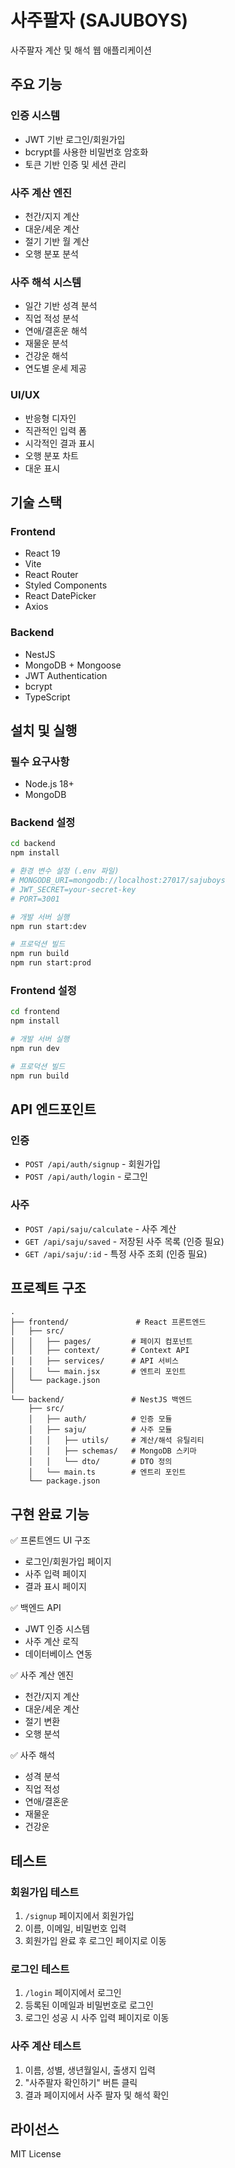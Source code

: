 # 사주팔자 (SAJUBOYS)

사주팔자 계산 및 해석 웹 애플리케이션

## 주요 기능

### 인증 시스템
- JWT 기반 로그인/회원가입
- bcrypt를 사용한 비밀번호 암호화
- 토큰 기반 인증 및 세션 관리

### 사주 계산 엔진
- 천간/지지 계산
- 대운/세운 계산
- 절기 기반 월 계산
- 오행 분포 분석

### 사주 해석 시스템
- 일간 기반 성격 분석
- 직업 적성 분석
- 연애/결혼운 해석
- 재물운 분석
- 건강운 해석
- 연도별 운세 제공

### UI/UX
- 반응형 디자인
- 직관적인 입력 폼
- 시각적인 결과 표시
- 오행 분포 차트
- 대운 표시

## 기술 스택

### Frontend
- React 19
- Vite
- React Router
- Styled Components
- React DatePicker
- Axios

### Backend
- NestJS
- MongoDB + Mongoose
- JWT Authentication
- bcrypt
- TypeScript

## 설치 및 실행

### 필수 요구사항
- Node.js 18+
- MongoDB

### Backend 설정

```bash
cd backend
npm install

# 환경 변수 설정 (.env 파일)
# MONGODB_URI=mongodb://localhost:27017/sajuboys
# JWT_SECRET=your-secret-key
# PORT=3001

# 개발 서버 실행
npm run start:dev

# 프로덕션 빌드
npm run build
npm run start:prod
```

### Frontend 설정

```bash
cd frontend
npm install

# 개발 서버 실행
npm run dev

# 프로덕션 빌드
npm run build
```

## API 엔드포인트

### 인증
- `POST /api/auth/signup` - 회원가입
- `POST /api/auth/login` - 로그인

### 사주
- `POST /api/saju/calculate` - 사주 계산
- `GET /api/saju/saved` - 저장된 사주 목록 (인증 필요)
- `GET /api/saju/:id` - 특정 사주 조회 (인증 필요)

## 프로젝트 구조

```
.
├── frontend/               # React 프론트엔드
│   ├── src/
│   │   ├── pages/         # 페이지 컴포넌트
│   │   ├── context/       # Context API
│   │   ├── services/      # API 서비스
│   │   └── main.jsx       # 엔트리 포인트
│   └── package.json
│
└── backend/               # NestJS 백엔드
    ├── src/
    │   ├── auth/          # 인증 모듈
    │   ├── saju/          # 사주 모듈
    │   │   ├── utils/     # 계산/해석 유틸리티
    │   │   ├── schemas/   # MongoDB 스키마
    │   │   └── dto/       # DTO 정의
    │   └── main.ts        # 엔트리 포인트
    └── package.json
```

## 구현 완료 기능

✅ 프론트엔드 UI 구조
- 로그인/회원가입 페이지
- 사주 입력 페이지
- 결과 표시 페이지

✅ 백엔드 API
- JWT 인증 시스템
- 사주 계산 로직
- 데이터베이스 연동

✅ 사주 계산 엔진
- 천간/지지 계산
- 대운/세운 계산
- 절기 변환
- 오행 분석

✅ 사주 해석
- 성격 분석
- 직업 적성
- 연애/결혼운
- 재물운
- 건강운

## 테스트

### 회원가입 테스트
1. `/signup` 페이지에서 회원가입
2. 이름, 이메일, 비밀번호 입력
3. 회원가입 완료 후 로그인 페이지로 이동

### 로그인 테스트
1. `/login` 페이지에서 로그인
2. 등록된 이메일과 비밀번호로 로그인
3. 로그인 성공 시 사주 입력 페이지로 이동

### 사주 계산 테스트
1. 이름, 성별, 생년월일시, 출생지 입력
2. "사주팔자 확인하기" 버튼 클릭
3. 결과 페이지에서 사주 팔자 및 해석 확인

## 라이선스

MIT License
